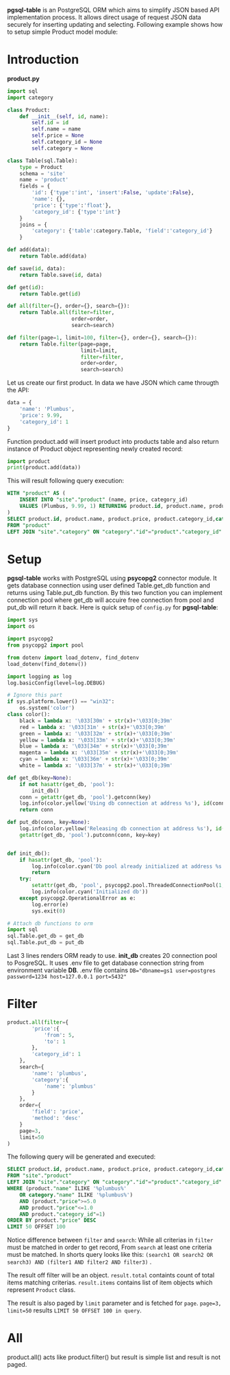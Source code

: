 **pgsql-table** is an PostgreSQL ORM which aims to simplify JSON based API implementation process. It allows direct usage of request JSON data securely for inserting updating and selecting. Following example shows how to setup simple Product model module:

# Introduction

**product.py**
```python
import sql
import category

class Product:
    def __init__(self, id, name):
        self.id = id
        self.name = name
        self.price = None
        self.category_id = None
        self.category = None

class Table(sql.Table):
    type = Product
    schema = 'site'
    name = 'product'
    fields = {
        'id': {'type':'int', 'insert':False, 'update':False},
        'name': {},
        'price': {'type':'float'},
        'category_id': {'type':'int'}
    }
    joins = {
        'category': {'table':category.Table, 'field':'category_id'}
    }

def add(data):
    return Table.add(data)

def save(id, data):
    return Table.save(id, data)

def get(id):
    return Table.get(id)

def all(filter={}, order={}, search={}):
    return Table.all(filter=filter,
                     order=order,
                     search=search)

def filter(page=1, limit=100, filter={}, order={}, search={}):
    return Table.filter(page=page,
                        limit=limit,
                        filter=filter,
                        order=order,
                        search=search)
```

Let us create our first product. In data we have JSON which came througth the API:
```python
data = {
    'name': 'Plumbus',
    'price': 9.99,
    'category_id': 1
}
```

Function product.add will insert product into products table and also return instance of Product object representing newly created record:
```python
import product
print(product.add(data))
```

This will result following query execution:
```sql
WITH "product" AS (
    INSERT INTO "site"."product" (name, price, category_id)
    VALUES (Plumbus, 9.99, 1) RETURNING product.id, product.name, product.price, product.category_id
)
SELECT product.id, product.name, product.price, product.category_id,category.id, category.name
FROM "product"
LEFT JOIN "site"."category" ON "category"."id"="product"."category_id"
```

# Setup
**pgsql-table** works with PostgreSQL using **psycopg2** connector module. It gets database connection using user defined Table.get_db function and returns using Table.put_db function. By this two function you can implement connection pool where get_db will accuire free connection from pool and put_db will return it back. Here is quick setup of ```config.py``` for **pgsql-table**:

```python
import sys
import os

import psycopg2
from psycopg2 import pool

from dotenv import load_dotenv, find_dotenv
load_dotenv(find_dotenv())

import logging as log
log.basicConfig(level=log.DEBUG)

# Ignore this part
if sys.platform.lower() == "win32":
    os.system('color')
class color():
    black = lambda x: '\033[30m' + str(x)+'\033[0;39m'
    red = lambda x: '\033[31m' + str(x)+'\033[0;39m'
    green = lambda x: '\033[32m' + str(x)+'\033[0;39m'
    yellow = lambda x: '\033[33m' + str(x)+'\033[0;39m'
    blue = lambda x: '\033[34m' + str(x)+'\033[0;39m'
    magenta = lambda x: '\033[35m' + str(x)+'\033[0;39m'
    cyan = lambda x: '\033[36m' + str(x)+'\033[0;39m'
    white = lambda x: '\033[37m' + str(x)+'\033[0;39m'

def get_db(key=None):
    if not hasattr(get_db, 'pool'):
        init_db()
    conn = getattr(get_db, 'pool').getconn(key)
    log.info(color.yellow('Using db connection at address %s'), id(conn))
    return conn

def put_db(conn, key=None):
    log.info(color.yellow('Releasing db connection at address %s'), id(conn))
    getattr(get_db, 'pool').putconn(conn, key=key)


def init_db():
    if hasattr(get_db, 'pool'):
        log.info(color.cyan('Db pool already initialized at address %s'), id(getattr(get_db, 'pool')))
        return
    try:
        setattr(get_db, 'pool', psycopg2.pool.ThreadedConnectionPool(1, 20, os.getenv("DB")))
        log.info(color.cyan('Initialized db'))
    except psycopg2.OperationalError as e:
        log.error(e)
        sys.exit(0)

# Attach db functions to orm
import sql
sql.Table.get_db = get_db
sql.Table.put_db = put_db
```

Last 3 lines renders ORM ready to use. **init_db** creates 20 connection pool to PosgreSQL. It uses .env file to get database connection string from environment variable **DB**. .env file contains ```DB="dbname=gs1 user=postgres password=1234 host=127.0.0.1 port=5432"```

# Filter

```python
product.all(filter={
        'price':{
            'from': 5,
            'to': 1
        },
        'category_id': 1
    },
    search={
        'name': 'plumbus',
        'category':{
            'name': 'plumbus'
        }
    },
    order={
        'field': 'price',
        'method': 'desc'
    }
    page=3,
    limit=50
)
```

The following query will be generated and executed:
```sql
SELECT product.id, product.name, product.price, product.category_id,category.id, category.name, COUNT(*) OVER()
FROM "site"."product"
LEFT JOIN "site"."category" ON "category"."id"="product"."category_id"
WHERE (product."name" ILIKE '%plumbus%'
    OR category."name" ILIKE '%plumbus%')
    AND (product."price">=5.0
    AND product."price"<=1.0
    AND product."category_id"=1)
ORDER BY product."price" DESC
LIMIT 50 OFFSET 100
```
Notice difference between ```filter``` and ```search```: While all criterias in ```filter``` must be matched in order to get record, From ```search``` at least one criteria must be matched. In shorts query looks like this: ```(search1 OR search2 OR search3) AND (filter1 AND filter2 AND filter3)```
.

The result off filter will be an object. ```result.total``` containts count of total items matching criterias. ```result.items``` contains list of item objects which represent ```Product``` class.

The result is also paged by ```limit``` parameter and is fetched for ```page```. ```page=3, limit=50``` results ```LIMIT 50 OFFSET 100 in query```.

# All
product.all() acts like product.filter() but result is simple list and result is not paged.
